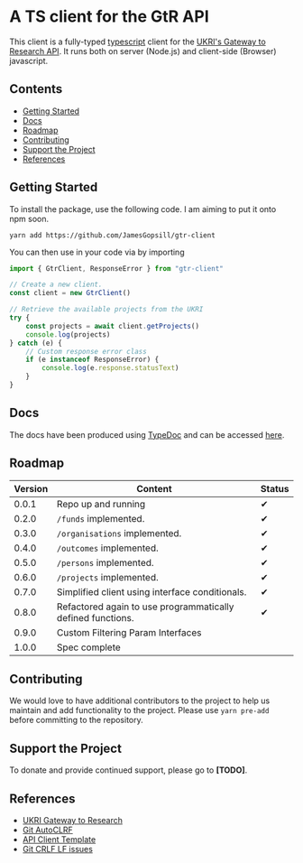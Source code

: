 # A TS client for the GtR API

This client is a fully-typed [typescript](https://www.typescriptlang.org/) client for the [UKRI's Gateway to Research API](https://gtr.ukri.org/). It runs both on server (Node.js) and client-side (Browser) javascript.

## Contents

- [Getting Started](#getting-started)
- [Docs](#docs)
- [Roadmap](#roadmap)
- [Contributing](#contributing)
- [Support the Project](#support-the-project)
- [References](#references)

## Getting Started

To install the package, use the following code. I am aiming to put it onto npm soon.

```
yarn add https://github.com/JamesGopsill/gtr-client
```

You can then use in your code via by importing

```typescript
import { GtrClient, ResponseError } from "gtr-client"

// Create a new client.
const client = new GtrClient()

// Retrieve the available projects from the UKRI
try {
	const projects = await client.getProjects()
	console.log(projects)
} catch (e) {
	// Custom response error class
	if (e instanceof ResponseError) {
		console.log(e.response.statusText)
	}
}
```

## Docs

The docs have been produced using [TypeDoc](https://typedoc.org/) and can be accessed [here](https://jamesgopsill.github.io/gtr-client/).

## Roadmap

| Version | Content | Status |
| --- | --- | --- |
| 0.0.1 | Repo up and running | ✔ |
| 0.2.0 | `/funds` implemented. | ✔ |
| 0.3.0 | `/organisations` implemented. | ✔ |
| 0.4.0 | `/outcomes` implemented. | ✔ |
| 0.5.0 | `/persons` implemented. | ✔ |
| 0.6.0 | `/projects` implemented. | ✔ |
| 0.7.0 | Simplified client using interface conditionals. | ✔ |
| 0.8.0 | Refactored again to use programmatically defined functions. | ✔ |
| 0.9.0 | Custom Filtering Param Interfaces | |
| 1.0.0 | Spec complete | |

## Contributing

We would love to have additional contributors to the project to help us maintain and add functionality to the project. Please use `yarn pre-add` before committing to the repository.

## Support the Project

To donate and provide continued support, please go to **[TODO]**.

## References

- [UKRI Gateway to Research](https://gtr.ukri.org/)
- [Git AutoCLRF](https://tanutaran.medium.com/solving-git-lf-will-be-replaced-by-crlf-7ca84eb0aad4)
- [API Client Template](https://github.com/ilyamkin/dev-to-js)
- [Git CRLF LF issues](https://stackoverflow.com/questions/170961/whats-the-strategy-for-handling-crlf-carriage-return-line-feed-with-git)